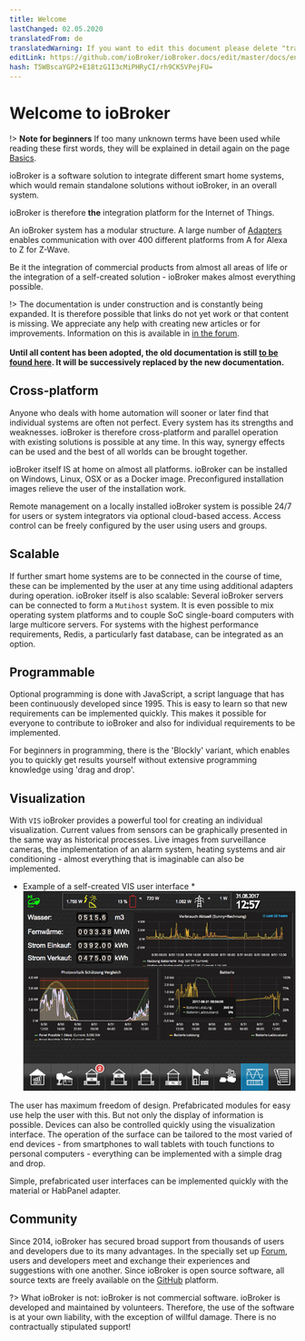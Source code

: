 ```yaml
---
title: Welcome
lastChanged: 02.05.2020
translatedFrom: de
translatedWarning: If you want to edit this document please delete "translatedFrom" field, elsewise this document will be translated automatically again
editLink: https://github.com/ioBroker/ioBroker.docs/edit/master/docs/en/README.md
hash: T5WBscaYGP2+E18tzG1I3cMiPHRyCI/rh9CK5VPejFU=
---
```

# Welcome to ioBroker
!> **Note for beginners** If too many unknown terms have been used while reading these first words, they will be explained in detail again on the page [Basics](https://www.iobroker.net/#de/documentation/basics/README.md).

ioBroker is a software solution to integrate different smart home systems, which would remain standalone solutions without ioBroker, in an overall system.

ioBroker is therefore **the** integration platform for the Internet of Things.

An ioBroker system has a modular structure. A large number of [Adapters](http://download.iobroker.net/list.html) enables communication with over 400 different platforms from A for Alexa to Z for Z-Wave.

Be it the integration of commercial products from almost all areas of life or the integration of a self-created solution - ioBroker makes almost everything possible.

!> The documentation is under construction and is constantly being expanded. It is therefore possible that links do not yet work or that content is missing. We appreciate any help with creating new articles or for improvements. Information on this is available in [in the forum](https://forum.iobroker.net/viewtopic.php?f=8&t=16933).<br><br> **Until all content has been adopted, the old documentation is still [to be found here](https://www.iobroker.net/docu/). It will be successively replaced by the new documentation.**

## Cross-platform
Anyone who deals with home automation will sooner or later find that individual systems are often not perfect. Every system has its strengths and weaknesses. ioBroker is therefore cross-platform and parallel operation with existing solutions is possible at any time. In this way, synergy effects can be used and the best of all worlds can be brought together.

ioBroker itself IS at home on almost all platforms. ioBroker can be installed on Windows, Linux, OSX or as a Docker image.
Preconfigured installation images relieve the user of the installation work.

Remote management on a locally installed ioBroker system is possible 24/7 for users or system integrators via optional cloud-based access. Access control can be freely configured by the user using users and groups.

## Scalable
If further smart home systems are to be connected in the course of time, these can be implemented by the user at any time using additional adapters during operation.
ioBroker itself is also scalable: Several ioBroker servers can be connected to form a `Mutihost` system. It is even possible to mix operating system platforms and to couple SoC single-board computers with large multicore servers.
For systems with the highest performance requirements, Redis, a particularly fast database, can be integrated as an option.

## Programmable
Optional programming is done with JavaScript, a script language that has been continuously developed since 1995. This is easy to learn so that new requirements can be implemented quickly. This makes it possible for everyone to contribute to ioBroker and also for individual requirements to be implemented.

For beginners in programming, there is the 'Blockly' variant, which enables you to quickly get results yourself without extensive programming knowledge using 'drag and drop'.

## Visualization
With `VIS` ioBroker provides a powerful tool for creating an individual visualization. Current values from sensors can be graphically presented in the same way as historical processes. Live images from surveillance cameras, the implementation of an alarm system, heating systems and air conditioning - almost everything that is imaginable can also be implemented.

* Example of a self-created VIS user interface * ![VIS](../de/media/vis2.png)

The user has maximum freedom of design. Prefabricated modules for easy use help the user with this. But not only the display of information is possible. Devices can also be controlled quickly using the visualization interface. The operation of the surface can be tailored to the most varied of end devices - from smartphones to wall tablets with touch functions to personal computers - everything can be implemented with a simple drag and drop.

Simple, prefabricated user interfaces can be implemented quickly with the material or HabPanel adapter.

## Community
Since 2014, ioBroker has secured broad support from thousands of users and developers due to its many advantages. In the specially set up [Forum](https://forum.iobroker.net), users and developers meet and exchange their experiences and suggestions with one another. Since ioBroker is open source software, all source texts are freely available on the [GitHub](https://github.com/ioBroker) platform.

?> What ioBroker is not: ioBroker is not commercial software. ioBroker is developed and maintained by volunteers. Therefore, the use of the software is at your own liability, with the exception of willful damage.
There is no contractually stipulated support!

[Grundlagen]: https://www.iobroker.net/#de/documentation/basics/README.md

[Adaptern]: http://download.iobroker.net/list.html

[hier zu finden]: https://www.iobroker.net/docu/

[im Forum]: https://forum.iobroker.net/viewtopic.php?f=8&t=16933

[GitHub]: https://github.com/ioBroker

[Forum]: https://forum.iobroker.net